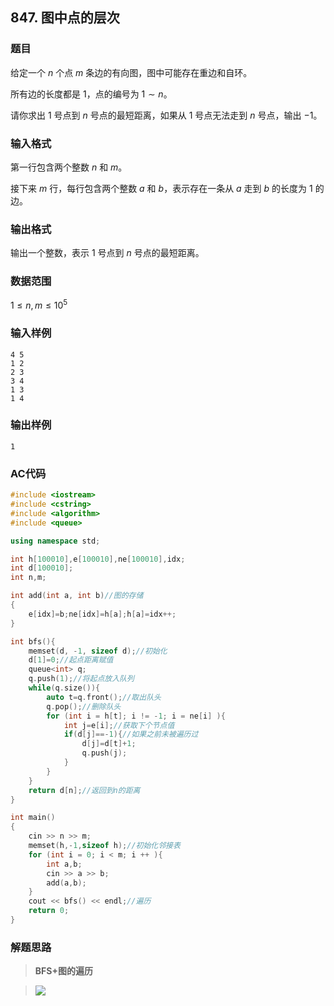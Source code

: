 ##  847. 图中点的层次

### 题目

给定一个 $n$ 个点 $m$ 条边的有向图，图中可能存在重边和自环。

所有边的长度都是 $1$，点的编号为 $1∼n$。

请你求出 $1$ 号点到 $n$ 号点的最短距离，如果从 $1$ 号点无法走到 $n$ 号点，输出 $−1$。

### 输入格式

第一行包含两个整数 $n$ 和 $m$。

接下来 $m$ 行，每行包含两个整数 $a$ 和 $b$，表示存在一条从 $a$ 走到 $b$ 的长度为 $1$ 的边。

### 输出格式

输出一个整数，表示 $1$ 号点到 $n$ 号点的最短距离。

### 数据范围

$1≤n,m≤10^5$

### 输入样例

```
4 5
1 2
2 3
3 4
1 3
1 4
```

### 输出样例

```
1
```

### AC代码

```c++
#include <iostream>
#include <cstring>
#include <algorithm>
#include <queue>

using namespace std;

int h[100010],e[100010],ne[100010],idx;
int d[100010];
int n,m;

int add(int a, int b)//图的存储
{
    e[idx]=b;ne[idx]=h[a];h[a]=idx++;
}

int bfs(){
    memset(d, -1, sizeof d);//初始化
    d[1]=0;//起点距离赋值
    queue<int> q;
    q.push(1);//将起点放入队列
    while(q.size()){
        auto t=q.front();//取出队头
        q.pop();//删除队头
        for (int i = h[t]; i != -1; i = ne[i] ){
            int j=e[i];//获取下个节点值
            if(d[j]==-1){//如果之前未被遍历过
                d[j]=d[t]+1;
                q.push(j);
            }
        }
    }
    return d[n];//返回到n的距离
}

int main()
{
    cin >> n >> m;
    memset(h,-1,sizeof h);//初始化邻接表
    for (int i = 0; i < m; i ++ ){
        int a,b;
        cin >> a >> b;
        add(a,b);
    }
    cout << bfs() << endl;//遍历
    return 0;
}
```

### 解题思路

>**BFS+图的遍历**

> ![](https://cdn.acwing.com/media/article/image/2020/05/23/652_ea2fa63c9c-2.JPG)
>
> 